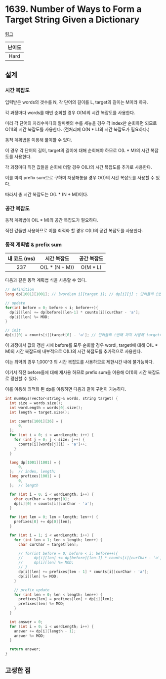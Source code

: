 # 1639. Number of Ways to Form a Target String Given a Dictionary

[링크](https://leetcode.com/problems/number-of-ways-to-form-a-target-string-given-a-dictionary/description/)

| 난이도 |
| :----: |
|  Hard  |

## 설계

### 시간 복잡도

입력받은 words의 갯수를 N, 각 단어의 길이를 L, target의 길이는 M이라 하자.

각 과정마다 words를 매번 순회할 경우 O(N)의 시간 복잡도를 사용한다.

미리 각 단어의 자리수마다의 알파벳의 수를 세놓을 경우 각 index만 순회하면 되므로 O(1)의 시간 복잡도를 사용한다. (전처리에 O(N \* L)의 시간 복잡도가 필요하다.)

동적 계획법을 이용해 풀이할 수 있다.

이 경우 각 단어의 길이, target의 길이에 대해 순회해야 하므로 O(L \* M)의 시간 복잡도를 사용한다.

각 과정마다 직전 값들을 순회해 더할 경우 O(L)의 시간 복잡도를 추가로 사용한다.

이를 미리 prefix sum으로 구하며 저장해놓을 경우 O(1)의 시간 복잡도를 사용할 수 있다.

따라서 총 시간 복잡도는 O(L \* (N + M))이다.

### 공간 복잡도

동적 계획법에 O(L \* M)의 공간 복잡도가 필요하다.

직전 값들만 사용하므로 이를 최적화 할 경우 O(L)의 공간 복잡도를 사용한다.

### 동적 계획법 & prefix sum

| 내 코드 (ms) |   시간 복잡도   | 공간 복잡도 |
| :----------: | :-------------: | :---------: |
|     237      | O(L \* (N + M)) |  O(M \* L)  |

다음과 같은 동적 계획법 식을 사용할 수 있다.

```cpp
// definition
long dp[1001][1001]; // [wordLen i][target i]; // dp[i][j] : 단어들의 i번째까지 사용하여 j번째 target까지 만들 수 있는 경우의 수

// update
for(int before = 0; before < i; before++){
  dp[i][len] += dp[before][len-1] * counts[i][curChar - 'a'];
  dp[i][len] %= MOD;
}

// init
dp[i][0] = counts[i][target[0] - 'a']; // 단어들의 i번째 까지 사용해 target의 0번째까지 만들 수 있는 경우의 수
```

이 과정에서 값의 갱신 시에 before를 모두 순회할 경우 wordI, targetI에 대해 O(L \* M)의 시간 복잡도에 내부적으로 O(L)의 시간 복잡도를 추가적으로 사용한다.

이는 최악의 경우 1,000^3 의 시간 복잡도를 사용하므로 제한시간 내에 불가능하다.

이기서 직전 before들에 대해 재사용 하므로 prefix sum을 이용해 O(1)의 시간 복잡도로 갱신할 수 있다.

이를 이용해 최적화 된 dp를 이용하면 다음과 같이 구현이 가능하다.

```cpp
int numWays(vector<string>& words, string target) {
  int size = words.size();
  int wordLength = words[0].size();
  int length = target.size();

  int counts[1001][26] = {
      0,
  };
  for (int i = 0; i < wordLength; i++) {
    for (int j = 0; j < size; j++) {
      counts[i][words[j][i] - 'a']++;
    }
  }

  long dp[1001][1001] = {
      0,
  };  // index, length;
  long prefixes[1001] = {
      0,
  };  // length

  for (int i = 0; i < wordLength; i++) {
    char curChar = target[0];
    dp[i][0] = counts[i][curChar - 'a'];
  }

  for (int len = 0; len < length; len++) {
    prefixes[0] += dp[0][len];
  }

  for (int i = 1; i < wordLength; i++) {
    for (int len = 1; len < length; len++) {
      char curChar = target[len];

      // for(int before = 0; before < i; before++){
      //     dp[i][len] += dp[before][len-1] * counts[i][curChar - 'a'];
      //     dp[i][len] %= MOD;
      // }
      dp[i][len] += prefixes[len - 1] * counts[i][curChar - 'a'];
      dp[i][len] %= MOD;
    }

    // prefix update
    for (int len = 0; len < length; len++) {
      prefixes[len] = prefixes[len] + dp[i][len];
      prefixes[len] %= MOD;
    }
  }

  int answer = 0;
  for (int i = 0; i < wordLength; i++) {
    answer += dp[i][length - 1];
    answer %= MOD;
  }

  return answer;
}
```

## 고생한 점
